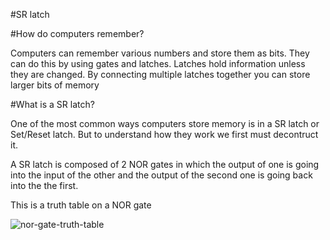 #SR latch



#How do computers remember?

Computers can remember various numbers and store them as bits. They can do this by using gates and latches. Latches hold information unless they are changed.
By connecting multiple latches together you can store larger bits of memory 

#What is a SR latch?

One of the most common ways computers store memory is in a SR latch or Set/Reset latch. But to understand how they work we first must decontruct it.

A SR latch is composed of 2 NOR gates in which the output of one is going into the input of the other and the output of the second one is going back into the the first.

This is a truth table on a NOR gate

![nor-gate-truth-table](https://github.com/user-attachments/assets/8723d4c2-ea96-42db-b50c-bb270db5e6c9)
